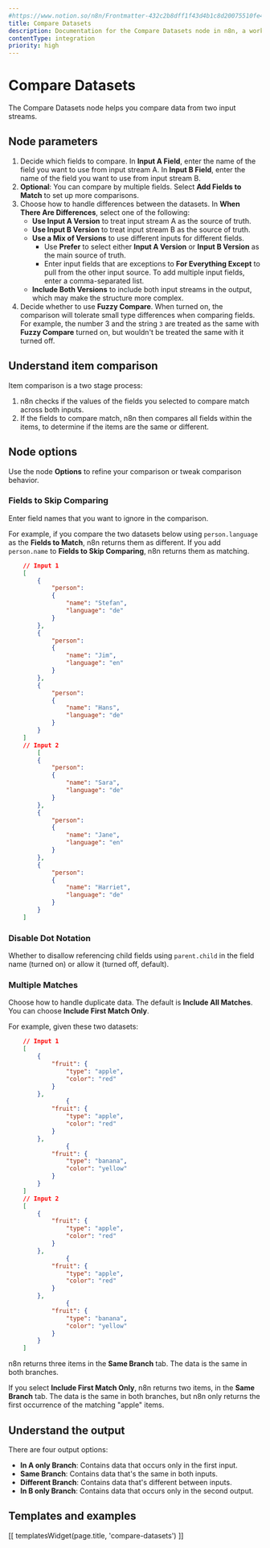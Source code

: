 ```yaml
---
#https://www.notion.so/n8n/Frontmatter-432c2b8dff1f43d4b1c8d20075510fe4
title: Compare Datasets
description: Documentation for the Compare Datasets node in n8n, a workflow automation platform. Includes guidance on usage, and links to examples.
contentType: integration
priority: high
---
```


# Compare Datasets

The Compare Datasets node helps you compare data from two input streams.

## Node parameters

1. Decide which fields to compare. In **Input A Field**, enter the name of the field you want to use from input stream A. In **Input B Field**, enter the name of the field you want to use from input stream B. 
2. **Optional**: You can compare by multiple fields. Select **Add Fields to Match** to set up more comparisons.
3. Choose how to handle differences between the datasets. In **When There Are Differences**, select one of the following:
	* **Use Input A Version** to treat input stream A as the source of truth.
	* **Use Input B Version** to treat input stream B as the source of truth.
	* **Use a Mix of Versions** to use different inputs for different fields.
		* Use **Prefer** to select either **Input A Version** or **Input B Version** as the main source of truth.
		* Enter input fields that are exceptions to **For Everything Except** to pull from the other input source. To add multiple input fields, enter a comma-separated list.
	* **Include Both Versions** to include both input streams in the output, which may make the structure more complex.
4. Decide whether to use **Fuzzy Compare**. When turned on, the comparison will tolerate small type differences when comparing fields. For example, the number 3 and the string `3` are treated as the same with **Fuzzy Compare** turned on, but wouldn't be treated the same with it turned off.

## Understand item comparison

Item comparison is a two stage process:

1. n8n checks if the values of the fields you selected to compare match across both inputs.
2. If the fields to compare match, n8n then compares all fields within the items, to determine if the items are the same or different.

## Node options

Use the node **Options** to refine your comparison or tweak comparison behavior.

### Fields to Skip Comparing

Enter field names that you want to ignore in the comparison.

For example, if you compare the two datasets below using `person.language` as the **Fields to Match**, n8n returns them as different. If you add `person.name` to **Fields to Skip Comparing**, n8n returns them as matching.

```json
	// Input 1
	[
		{
			"person":
			{
				"name":	"Stefan",
				"language":	"de"
			}
		},
		{
			"person":
			{
				"name":	"Jim",
				"language":	"en"
			}
		},
		{
			"person":
			{
				"name":	"Hans",
				"language":	"de"
			}
		}
	]
	// Input 2
		[
		{
			"person":
			{
				"name":	"Sara",
				"language":	"de"
			}
		},
		{
			"person":
			{
				"name":	"Jane",
				"language":	"en"
			}
		},
		{
			"person":
			{
				"name":	"Harriet",
				"language":	"de"
			}
		}
	]
```

### Disable Dot Notation

Whether to disallow referencing child fields using `parent.child` in the field name (turned on) or allow it (turned off, default).

### Multiple Matches

Choose how to handle duplicate data. The default is **Include All Matches**. You can choose **Include First Match Only**.

For example, given these two datasets:
```json
	// Input 1
	[
		{
			"fruit": {
				"type": "apple",
				"color": "red"
			}
		},
				{
			"fruit": {
				"type": "apple",
				"color": "red"
			}
		},
				{
			"fruit": {
				"type": "banana",
				"color": "yellow"
			}
		}
	]
	// Input 2
	[
		{
			"fruit": {
				"type": "apple",
				"color": "red"
			}
		},
				{
			"fruit": {
				"type": "apple",
				"color": "red"
			}
		},
				{
			"fruit": {
				"type": "banana",
				"color": "yellow"
			}
		}
	]
```

n8n returns three items in the **Same Branch** tab. The data is the same in both branches.

If you select **Include First Match Only**, n8n returns two items, in the **Same Branch** tab. The data is the same in both branches, but n8n only returns the first occurrence of the matching "apple" items.


## Understand the output

There are four output options:

* **In A only Branch**: Contains data that occurs only in the first input.
* **Same Branch**: Contains data that's the same in both inputs.
* **Different Branch**: Contains data that's different between inputs.
* **In B only Branch**: Contains data that occurs only in the second output.

## Templates and examples

<!-- see https://www.notion.so/n8n/Pull-in-templates-for-the-integrations-pages-37c716837b804d30a33b47475f6e3780 -->
[[ templatesWidget(page.title, 'compare-datasets') ]]

